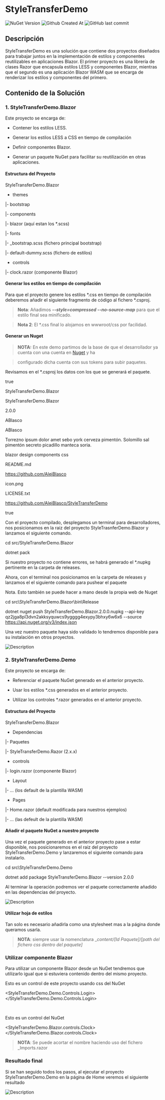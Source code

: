 # StyleTransferDemo

  

![NuGet Version](https://img.shields.io/nuget/vpre/StyleTransferDemo.Blazor?label=NUGET%20VERSION) ![Github Created At](https://img.shields.io/github/created-at/AlejBlasco/StyleTransferDemo?label=CREATED%20ON) ![GitHub last commit](https://img.shields.io/github/last-commit/AlejBlasco/StyleTransferDemo?label=LAST%20COMMIT)

  

## Descripción

  

StyleTransferDemo es una solución que contiene dos proyectos diseñados para trabajar juntos en la implementación de estilos y componentes reutilizables en aplicaciones Blazor. El primer proyecto es una librería de clases Razor que encapsula estilos LESS y componentes Blazor, mientras que el segundo es una aplicación Blazor WASM que se encarga de renderizar los estilos y componentes del primero.

  

## Contenido de la Solución

  

### 1. StyleTransferDemo.Blazor

  

Este proyecto se encarga de:

- Contener los estilos LESS.

- Generar los estilos LESS a CSS en tiempo de compilación

- Definir componentes Blazor.

- Generar un paquete NuGet para facilitar su reutilización en otras aplicaciones.

  

#### Estructura del Proyecto

  

StyleTransferDemo.Blazor

- themes

|- bootstrap

|- components

|- blazor (aquí estan los *.scss)

|- fonts

|- _bootstrap.scss (fichero principal bootstrap)

|- default-dummy.scss (fichero de estilos)

- controls

|- clock.razor (componente Blazor)

#### Generar los estilos en tiempo de compilación

Para que el proyecto genere los estilos *.css en tiempo de compilación deberemos añadir el siguiente fragmento de código al fichero *.csproj.

  

<!-- Compile SCSS files into CSS -->

<Target Name="CompileGlobalSass" BeforeTargets="Compile">

<Message Text="Compiling global SCSS files" Importance="high" />

<Exec Command="sass themes/default-dummy.scss wwwroot/css/default-dummy.css --style=compressed --no-source-map" />

</Target>

  

>  **Nota**: Añadimos ***--style=compressed --no-source-map*** para que el estilo final sea minificado.

  

>  **Nota 2**: El *.css final lo alojamos en wwwroot/css por facilidad.

  

#### Generar un Nuget

  

>  **NOTA:** En este demo partimos de la base de que el desarrollador ya cuenta con una cuenta en [Nuget](https://www.nuget.org/) y ha

> configurado dicha cuenta con sus tokens para subir paquetes.

  

Revisamos en el *.csproj los datos con los que se generará el paquete.

  

<!--Package Info-->

<IsPackable>true</IsPackable>

<PackageId>StyleTransferDemo.Blazor</PackageId>

<Product>StyleTransferDemo.Blazor</Product>

<Version>2.0.0</Version>

<Copyright>ABlasco</Copyright>

<Authors>ABlasco</Authors>

<Description>Torrezno ipsum dolor amet sebo york cerveza pimentón. Solomillo sal pimentón secreto picadillo manteca soria.</Description>

<PackageTags>blazor design components css</PackageTags>

<PackageReadmeFile>README.md</PackageReadmeFile>

<PackageProjectUrl>https://github.com/AlejBlasco</PackageProjectUrl>

<PackageIcon>icon.png</PackageIcon>

<PackageLicenseFile>LICENSE.txt</PackageLicenseFile>

<Title>Style Transfer Demo </Title>

<RepositoryUrl>https://github.com/AlejBlasco/StyleTransferDemo</RepositoryUrl>

<GenerateDocumentationFile>true</GenerateDocumentationFile>

  

Con el proyecto compilado, desplegamos un terminal para desarrolladores, nos posicionamos en la raiz del proyecto StyleTrasnferDemo.Blazor y lanzamos el siguiente comando.

  

cd src/StyleTransferDemo.Blazor

dotnet pack

  

Si nuestro proyecto no contiene errores, se habrá generado el *.nupkg pertinente en la carpeta de releases.

  

Ahora, con el terminal nos posicionamos en la carpeta de releases y lanzamos el el siguiente comando para pushear el paquete

  

Nota. Esto también se puede hacer a mano desde la propia web de Nuget

  

cd src\StyleTransferDemo.Blazor\bin\Release

dotnet nuget push StyleTransferDemo.Blazor.2.0.0.nupkg --api-key qz2jga8pl3dvn2akksyquwcs9ygggg4exypy3bhxy6w6x6 --source https://api.nuget.org/v3/index.json

  

Una vez nuestro paquete haya sido validado lo tendremos disponible para su instalación en otros proyectos.

  

![Description](https://github.com/AlejBlasco/StyleTransferDemo/blob/master/res/NuGet%20Gallery_1.png?raw=true)

  

### 2. StyleTransferDemo.Demo

  

Este proyecto se encarga de:

- Referenciar el paquete NuGet generado en el anterior proyecto.

- Usar los estilos *.css generados en el anterior proyecto.

- Utilizar los controles *.razor generados en el anterior proyecto.

  

#### Estructura del Proyecto

  

StyleTransferDemo.Blazor

- Dependencias

|- Paquetes

|- StyleTransferDemo.Razor (2.x.x)

- controls

|- login.razor (componente Blazor)

- Layout

|- ... (los default de la plantilla WASM)

- Pages

|- Home.razor (default modificada para nuestros ejemplos)

|- ... (las defeult de la plantilla WASM)

  

#### Añadir el paquete NuGet a nuestro proyecto

  

Una vez el paquete generado en el anterior proyecto pase a estar disponible, nos posicionaremos en el raiz del proyecto StyleTransferDemo.Demo y lanzaremos el siguiente comando para instalarlo.

  

cd src\StyleTransferDemo.Demo

dotnet add package StyleTransferDemo.Blazor --version 2.0.0

  

Al terminar la operación podremos ver el paquete correctamente añadido en las dependencias del proyecto.

  

![Description](https://github.com/AlejBlasco/StyleTransferDemo/blob/master/res/NuGet%20Add_1.png?raw=true)

  

#### Utilizar hoja de estilos

  

Tan solo es necesario añadirla como una stylesheet mas a la página donde queramos usarla.

  

<link rel="stylesheet" href="_content/StyleTransferDemo.Blazor/css/default-dummy.css">

  

>  **NOTA**: siempre usar la nomenclatura _*content/[Id Paquete]/[path del fichero css dentro del paquete]*

  

### Utilizar componente Blazor

Para utilizar un componente Blazor desde un NuGet tendremos que utilizarlo igual que si estuviera contenido dentro del mismo proyecto.

  

<p>Esto es un control de este proyecto usando css del NuGet</p>

<StyleTransferDemo.Demo.Controls.Login></StyleTransferDemo.Demo.Controls.Login>

<br />

<p>Esto es un control del NuGet</p>

<StyleTransferDemo.Blazor.controls.Clock></StyleTransferDemo.Blazor.controls.Clock>

  

>  **NOTA**: Se puede acortar el nombre haciendo uso del fichero _Imports.razor

  

### Resultado final

Si se han seguido todos los pasos, al ejecutar el proyecto StyleTransferDemo.Demo en la página de Home veremos el siguiente resultado

  

![Description](https://github.com/AlejBlasco/StyleTransferDemo/blob/master/res/Final%20Result_1.png?raw=true)